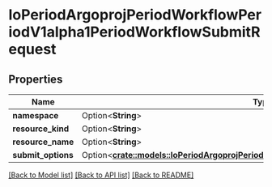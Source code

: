 # IoPeriodArgoprojPeriodWorkflowPeriodV1alpha1PeriodWorkflowSubmitRequest

## Properties

Name | Type | Description | Notes
------------ | ------------- | ------------- | -------------
**namespace** | Option<**String**> |  | [optional]
**resource_kind** | Option<**String**> |  | [optional]
**resource_name** | Option<**String**> |  | [optional]
**submit_options** | Option<[**crate::models::IoPeriodArgoprojPeriodWorkflowPeriodV1alpha1PeriodSubmitOpts**](io.argoproj.workflow.v1alpha1.SubmitOpts.md)> |  | [optional]

[[Back to Model list]](../README.md#documentation-for-models) [[Back to API list]](../README.md#documentation-for-api-endpoints) [[Back to README]](../README.md)


